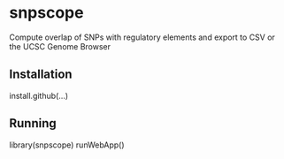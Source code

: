 snpscope
========

Compute overlap of SNPs with regulatory elements and export to CSV or the UCSC Genome Browser

## Installation
install.github(...)

## Running
library(snpscope)
runWebApp()